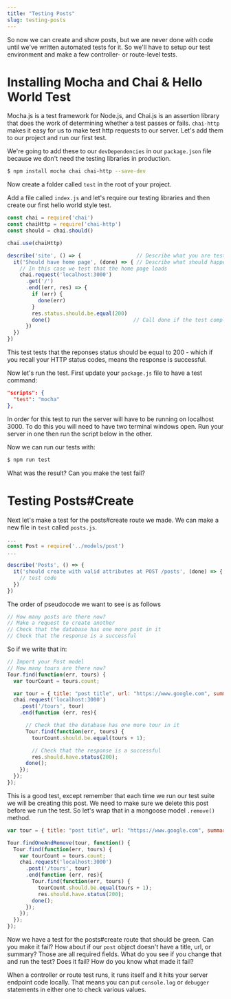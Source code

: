 ```yaml
---
title: "Testing Posts"
slug: testing-posts
---
```


So now we can create and show posts, but we are never done with code until we've written automated tests for it. So we'll have to setup our test environment and make a few controller- or route-level tests.

# Installing Mocha and Chai & Hello World Test

Mocha.js is a test framework for Node.js, and Chai.js is an assertion library that does the work of determining whether a test passes or fails. `chai-http` makes it easy for us to make test http requests to our server. Let's add them to our project and run our first test.

We're going to add these to our `devDependencies` in our `package.json` file because we don't need the testing libraries in production.

```bash
$ npm install mocha chai chai-http --save-dev
```

Now create a folder called `test` in the root of your project.

Add a file called `index.js` and let's require our testing libraries and then create our first hello world style test.

```js
const chai = require('chai')
const chaiHttp = require('chai-http')
const should = chai.should()

chai.use(chaiHttp)

describe('site', () => {                  // Describe what you are testing
  it('Should have home page', (done) => { // Describe what should happen
    // In this case we test that the home page loads
    chai.request('localhost:3000')
      .get('/')
      .end((err, res) => {
        if (err) {
          done(err)
        }
        res.status.should.be.equal(200)
        done()                           // Call done if the test completed successfully.
      })
  })
})
```

This test tests that the reponses status should be equal to 200 - which if you recall your HTTP status codes, means the response is successful.

Now let's run the test. First update your `package.js` file to have a test command:

```json
"scripts": {
  "test": "mocha"
},
```

In order for this test to run the server will have to be running on localhost 3000. To do this you will need to have two terminal windows open. Run your server in one then run the script below in the other.

Now we can run our tests with:
```bash
$ npm run test
```

What was the result? Can you make the test fail?

# Testing Posts#Create

Next let's make a test for the posts#create route we made. We can make a new file in `test` called `posts.js`.

```js
...
const Post = require('../models/post')
...

describe('Posts', () => {
  it('should create with valid attributes at POST /posts', (done) => {
    // test code
  })
})
```

The order of pseudocode we want to see is as follows

```js
// How many posts are there now?
// Make a request to create another
// Check that the database has one more post in it
// Check that the response is a successful
```

So if we write that in:

```js
// Import your Post model
// How many tours are there now?
Tour.find(function(err, tours) {
  var tourCount = tours.count;

  var tour = { title: "post title", url: "https://www.google.com", summary: "post summary" }
  chai.request('localhost:3000')
    .post('/tours', tour)
    .end(function (err, res){

      // Check that the database has one more tour in it
      Tour.find(function(err, tours) {
        tourCount.should.be.equal(tours + 1);

        // Check that the response is a successful
        res.should.have.status(200);
      done();
    });
  });
});
```

This is a good test, except remember that each time we run our test suite we will be creating this post. We need to make sure we delete this post before we run the test. So let's wrap that in a mongoose model `.remove()` method.


```js
var tour = { title: "post title", url: "https://www.google.com", summary: "post summary" }

Tour.findOneAndRemove(tour, function() {
  Tour.find(function(err, tours) {
    var tourCount = tours.count;
    chai.request('localhost:3000')
      .post('/tours', tour)
      .end(function (err, res){
        Tour.find(function(err, tours) {
          tourCount.should.be.equal(tours + 1);
          res.should.have.status(200);
        done();
      });
    });
  });
});
```

Now we have a test for the posts#create route that should be green. Can you make it fail? How about if our `post` object doesn't have a title, url, or summary? Those are all required fields. What do you see if you change that and run the test? Does it fail? How do you know what made it fail?

When a controller or route test runs, it runs itself and it hits your server endpoint code locally. That means you can put `console.log` or `debugger` statements in either one to check various values.
